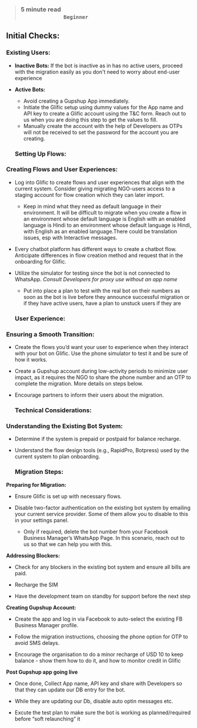>### **5 minute read &nbsp; &nbsp; &nbsp; &nbsp; &nbsp; &nbsp; &nbsp; &nbsp; &nbsp; &nbsp; &nbsp; &nbsp; &nbsp; &nbsp; &nbsp; &nbsp; &nbsp; &nbsp; &nbsp; &nbsp; &nbsp; &nbsp; &nbsp; &nbsp; &nbsp; &nbsp; &nbsp; &nbsp; &nbsp; &nbsp; &nbsp; &nbsp; &nbsp; &nbsp; &nbsp; &nbsp; &nbsp; &nbsp; &nbsp; &nbsp; &nbsp; &nbsp; &nbsp; &nbsp; &nbsp; &nbsp; &nbsp; &nbsp; &nbsp; &nbsp; &nbsp; &nbsp; &nbsp; &nbsp; &nbsp; &nbsp; &nbsp; &nbsp; &nbsp; &nbsp; `Beginner`**


## Initial Checks:

### Existing Users:


- **Inactive Bots:** If the bot is inactive as in has no active users, proceed with the migration easily as you don't need to worry about end-user experience


- **Active Bots:**
  
   - Avoid creating a Gupshup App  immediately.
   - Initiate the Glific setup using dummy values for the App name and API key to create a Glific account using the T&C form. Reach out to us when you are doing this step to get the values to fill.
   -  Manually create the account with the help of Developers as OTPs will not be received to set the password for the account you are creating.

   ### Setting Up Flows:

### Creating Flows and User Experiences:

- Log into Glific to create flows and user experiences that align with the current system. Consider giving migrating NGO-users access to a staging account for flow creation which they can later import.

  - Keep in mind what they need as default language in their environment. It will be difficult to migrate when you create a flow in an environment whose default language is English with an enabled language is Hindi to an environment whose default language is Hindi, with English as an enabled language.There could be translation issues, esp with Interactive messages.

- Every chatbot platform has different ways to create a chatbot flow. Anticipate differences in flow creation method and request that in the onboarding for Glific.

- Utilize the simulator for testing since the bot is not connected to WhatsApp. _Consult Developers for proxy use without an app name_

   - Put into place a plan to test with the real bot on their numbers as soon as the bot is live before they announce successful migration or if they have active users, have a plan to unstuck users if they are
 
  ### User Experience:

### Ensuring a Smooth Transition:

- Create the flows you’d want your user to experience when they interact with your bot on Glific. Use the phone simulator to test it and be sure of how it works.

- Create a Gupshup account during low-activity periods to minimize user impact, as it requires the NGO to share the phone number and an OTP to complete the migration. More details on steps below.

- Encourage partners to inform their users about the migration.

  ### Technical Considerations:

### Understanding the Existing Bot System:

- Determine if the system is prepaid or postpaid for balance recharge.

- Understand the flow design tools (e.g., RapidPro, Botpress) used by the current system to plan onboarding.

  ### Migration Steps:

**Preparing for Migration:**

- Ensure Glific is set up with necessary flows.

- Disable two-factor authentication on the existing bot system by emailing your current service provider. Some of them allow you to disable to this in your settings panel.

    - Only if required, delete the bot number from your Facebook Business Manager’s WhatsApp Page. In this scenario, reach out to us so that we can help you with this.

**Addressing Blockers:**

- Check for any blockers in the existing bot system and ensure all bills are paid.

- Recharge the SIM 

- Have the development team on standby for support before the next step

**Creating Gupshup Account:**

- Create the app and log in via Facebook to auto-select the existing FB Business Manager profile.

- Follow the migration instructions, choosing the phone option for OTP to avoid SMS delays.

- Encourage the organisation to do a minor recharge of USD 10 to keep balance - show them how to do it, and how to monitor credit in Glific

**Post Gupshup app going live**

- Once done, Collect App name, API key and share with Developers so that they can update our DB entry for the bot.

- While they are updating our Db, disable auto optin messages etc.

- Excute the test plan to make sure the bot is working as planned/required before “soft relaunching” it


  







  
